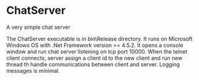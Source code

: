 # ChatServer
 A very simple chat server

The ChatServer executable is in bin\Release directory. It runs on Microsoft Windows OS with .Net Framework version >= 4.5.2. It opens a console window and run chat server listening on tcp port 10000. When the telnet client connects, server assign a client id to the new client and run new thread th handle communications between client and server. Logging messages is minimal.
